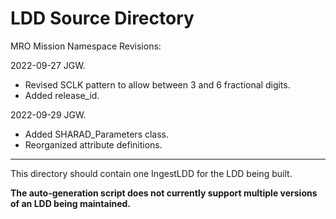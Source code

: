# LDD Source Directory

MRO Mission Namespace Revisions:

2022-09-27 JGW. 
- Revised SCLK pattern to allow between 3 and 6 fractional digits.
- Added release_id.
        
2022-09-29 JGW. 
- Added SHARAD_Parameters class. 
- Reorganized attribute definitions.

----------

This directory should contain one IngestLDD for the LDD being built.

**The auto-generation script does not currently support multiple versions of an LDD being maintained.**
